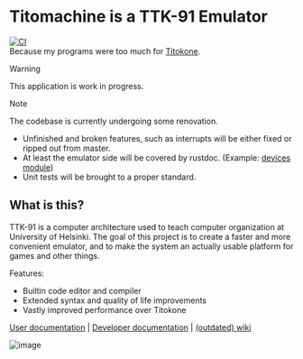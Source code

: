 # Titomachine is a TTK-91 Emulator
[![CI](https://github.com/sevonj/titomachine/actions/workflows/main.yml/badge.svg)](https://github.com/sevonj/titomachine/actions/workflows/main.yml)  
Because my programs were too much for [Titokone](https://www.cs.helsinki.fi/group/titokone/).

> [!WARNING]  
> This application is work in progress.

> [!NOTE]  
> The codebase is currently undergoing some renovation.
>  - Unfinished and broken features, such as interrupts will be either fixed or ripped out from master.
>  - At least the emulator side will be covered by rustdoc. (Example: [devices module](https://sevonj.github.io/titomachine/titomachine/emulator/devices/index.html))
>  - Unit tests will be brought to a proper standard.



## What is this?
TTK-91 is a computer architecture used to teach computer organization at University of Helsinki. The goal of this project is to create a faster and more convenient emulator, and to make the system an actually usable platform for games and other things.

Features:
- Builtin code editor and compiler
- Extended syntax and quality of life improvements
- Vastly improved performance over Titokone

[User documentation](https://sevonj.github.io/titouserdoc) |
[Developer documentation](https://sevonj.github.io/titomachine) |
[(outdated) wiki](https://github.com/sevonj/titomachine/wiki)

![image](https://user-images.githubusercontent.com/100710152/230110624-c4e512e7-bed8-4f5e-9495-9f62e89f08a0.png)
